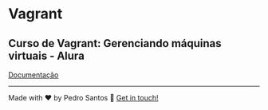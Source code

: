 # Vagrant
## Curso de Vagrant: Gerenciando máquinas virtuais - Alura

[Documentação](https://www.vagrantup.com/docs) 

---

Made with ♥ by Pedro Santos :wave: [Get in touch!](https://www.linkedin.com/in/santospedroh/)
